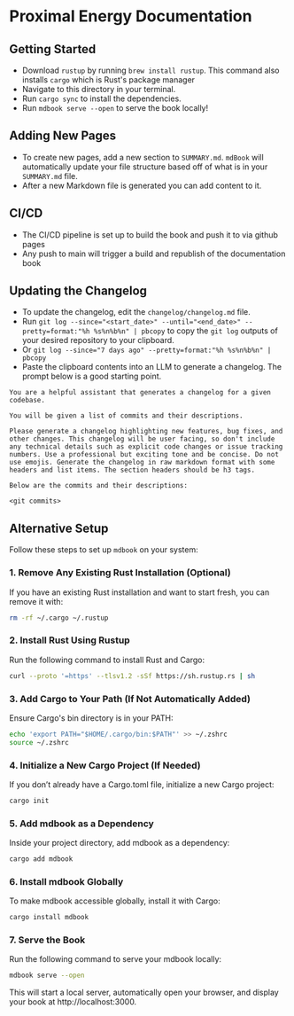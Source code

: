 # Proximal Energy Documentation

## Getting Started

- Download `rustup` by running `brew install rustup`. This command also installs `cargo` which is Rust's package manager
- Navigate to this directory in your terminal.
- Run `cargo sync` to install the dependencies.
- Run `mdbook serve --open` to serve the book locally!

## Adding New Pages

- To create new pages, add a new section to `SUMMARY.md`. `mdBook` will automatically update your file structure based off of what is in your `SUMMARY.md` file.
- After a new Markdown file is generated you can add content to it.

## CI/CD

- The CI/CD pipeline is set up to build the book and push it to via github pages
- Any push to main will trigger a build and republish of the documentation book

## Updating the Changelog

- To update the changelog, edit the `changelog/changelog.md` file.
- Run `git log --since="<start_date>" --until="<end_date>" --pretty=format:"%h %s%n%b%n" | pbcopy` to copy the `git log` outputs of your desired repository to your clipboard.
- Or `git log --since="7 days ago" --pretty=format:"%h %s%n%b%n" | pbcopy`
- Paste the clipboard contents into an LLM to generate a changelog. The prompt below is a good starting point.

```
You are a helpful assistant that generates a changelog for a given codebase.

You will be given a list of commits and their descriptions.

Please generate a changelog highlighting new features, bug fixes, and other changes. This changelog will be user facing, so don't include any technical details such as explicit code changes or issue tracking numbers. Use a professional but exciting tone and be concise. Do not use emojis. Generate the changelog in raw markdown format with some headers and list items. The section headers should be h3 tags.

Below are the commits and their descriptions:

<git commits>
```


## Alternative Setup

Follow these steps to set up `mdbook` on your system:

### 1. Remove Any Existing Rust Installation (Optional)

If you have an existing Rust installation and want to start fresh, you can remove it with:
```bash
rm -rf ~/.cargo ~/.rustup
```
### 2. Install Rust Using Rustup
Run the following command to install Rust and Cargo:

```bash
curl --proto '=https' --tlsv1.2 -sSf https://sh.rustup.rs | sh
```
### 3. Add Cargo to Your Path (If Not Automatically Added)
Ensure Cargo's bin directory is in your PATH:

```bash
echo 'export PATH="$HOME/.cargo/bin:$PATH"' >> ~/.zshrc
source ~/.zshrc
```
### 4. Initialize a New Cargo Project (If Needed)
If you don’t already have a Cargo.toml file, initialize a new Cargo project:

```bash
cargo init
```
### 5. Add mdbook as a Dependency
Inside your project directory, add mdbook as a dependency:

```bash
cargo add mdbook
```
### 6. Install mdbook Globally
To make mdbook accessible globally, install it with Cargo:

```bash
cargo install mdbook
```
### 7. Serve the Book
Run the following command to serve your mdbook locally:

```bash
mdbook serve --open
```
This will start a local server, automatically open your browser, and display your book at http://localhost:3000.
